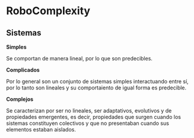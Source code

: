 # RoboComplexity

## Sistemas

**Simples**

Se comportan de manera lineal, por lo que son predecibles.

**Complicados**

Por lo general son un conjunto de sistemas simples interactuando entre sí, por lo tanto son lineales y su comportaiento de igual
forma es predecible.

**Complejos**

Se caracterizan por ser no lineales, ser adaptativos, evolutivos y de propiedades emergentes, es decir, propiedades que surgen
cuando los sistemas constituyen colectivos y que no presentaban cuando sus elementos estaban aislados.

